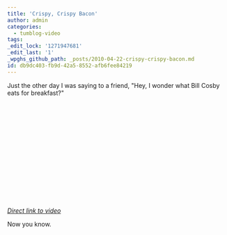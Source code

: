 ```yaml
---
title: 'Crispy, Crispy Bacon'
author: admin
categories:
  - tumblog-video
tags: 
_edit_lock: '1271947681'
_edit_last: '1'
_wpghs_github_path: _posts/2010-04-22-crispy-crispy-bacon.md
id: db9dc403-fb9d-42a5-8552-afb6fee84219
---
```

<p>Just the other day I was saying to a friend, "Hey, I wonder what Bill Cosby eats for breakfast?"</p>
<p><object width="400" height="225"><param name="allowfullscreen" value="true" /><param name="allowscriptaccess" value="always" /><param name="movie" value="http://vimeo.com/moogaloop.swf?clip_id=11111910&amp;server=vimeo.com&amp;show_title=1&amp;show_byline=0&amp;show_portrait=0&amp;color=00ADEF&amp;fullscreen=1" /><embed src="http://vimeo.com/moogaloop.swf?clip_id=11111910&amp;server=vimeo.com&amp;show_title=1&amp;show_byline=0&amp;show_portrait=0&amp;color=00ADEF&amp;fullscreen=1" type="application/x-shockwave-flash" allowfullscreen="true" allowscriptaccess="always" width="400" height="225"></embed></object></p>
<p><em><a href="http://vimeo.com/11111910">Direct link to video</a></em></p>
<p>Now you know.</p>
